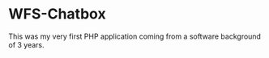 # WFS-Chatbox

This was my very first PHP application coming from a software background of 3 years. 
